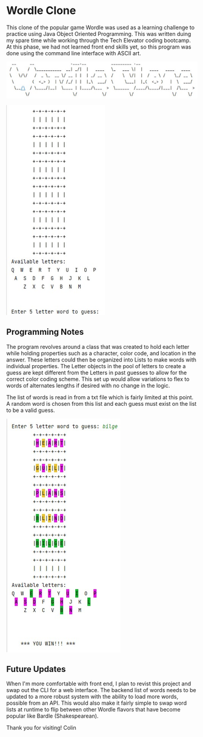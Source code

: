 
# Wordle Clone

This clone of the popular game Wordle was used as a learning challenge to practice using Java Object Oriented Programming.  This was written duing my spare time while working through the Tech Elevator coding bootcamp.  At this phase, we had not learned front end skills yet, so this program was done using the command line interface with ASCII art.

![ascii version of Wordle Clone](WordleClone-ascii.jpg)

![blank game board](WordleClone01.jpg)

## Programming Notes

The program revolves around a class that was created to hold each letter while holding properties such as a character, color code, and location in the answer.  These letters could then be organized into Lists<Letter> to make words with individual properties.  The Letter objects in the pool of letters to create a guess are kept different from the Letters in past guesses to allow for the correct color coding scheme.  This set up would allow variations to flex to words of alternates lengths if desired with no change in the logic.
  
The list of words is read in from a txt file which is fairly limited at this point.  A random word is chosen from this list and each guess must exist on the list to be a valid guess.

![working game board](WordleClone02.jpg)
  
  ## Future Updates
  
  When I'm more comfortable with front end, I plan to revist this project and swap out the CLI for a web interface.  The backend list of words needs to be updated to a more robust system with the ability to load more words, possible from an API.  This would also make it fairly simple to swap word lists at runtime to flip between other Wordle flavors that have become popular like Bardle (Shakespearean).
  
  Thank you for visiting!
  Colin
